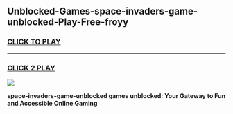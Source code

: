 
## Unblocked-Games-space-invaders-game-unblocked-Play-Free-froyy
<h3>
<a href="https://premium76.site?title=space-invaders-game-unblocked&ref=12A">CLICK TO PLAY</a></h3>
<hr>

<h3>
<a href="https://premium76.site?title=space-invaders-game-unblocked&ref=12A">CLICK 2 PLAY</a>
  
</h3>

<a href="https://premium76.site?title=space-invaders-game-unblocked&ref=12A"><img src="https://clearcache.store/games.png"></a>


**space-invaders-game-unblocked games unblocked: Your Gateway to Fun and Accessible Online Gaming**

